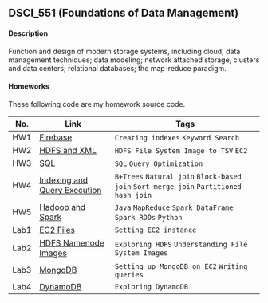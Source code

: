 ## DSCI_551 (Foundations of Data Management)

#### Description
Function and design of modern storage systems, including cloud; data management techniques; data modeling; network attached storage, clusters and data centers; relational databases; the map-reduce paradigm.


#### Homeworks
These following code are my homework source code.

|No.|    Link    | Tags | 
|---|------------|------|
|HW1|[Firebase](https://github.com/Shruti8196/Database_Management_Systems/blob/master/Homework1)|`Creating indexes` `Keyword Search`|
|HW2|[HDFS and XML](https://github.com/Shruti8196/Database_Management_Systems/blob/master/Homework2)|`HDFS File System Image to TSV` `EC2`|
|HW3|[SQL](https://github.com/Shruti8196/Database_Management_Systems/blob/master/Homework3)|`SQL` `Query Optimization`|
|HW4|[Indexing and Query Execution](https://github.com/Shruti8196/Database_Management_Systems/blob/master/Homework4)|`B+Trees` `Natural join` `Block-based join` `Sort merge join` `Partitioned-hash join`|
|HW5|[Hadoop and Spark](https://github.com/Shruti8196/Database_Management_Systems/blob/master/Homework5)|`Java` `MapReduce` `Spark DataFrame` `Spark RDDs` `Python`|
|Lab1|[EC2 Files](https://github.com/Shruti8196/Database_Management_Systems/blob/master/Lab1)|`Setting EC2 instance`|
|Lab2|[HDFS Namenode Images](https://github.com/Shruti8196/Database_Management_Systems/blob/master/Lab2)|`Exploring HDFS` `Understanding File System Images`|
|Lab3|[MongoDB](https://github.com/Shruti8196/Database_Management_Systems/blob/master/Lab3)|`Setting up MongoDB on EC2` `Writing queries`|
|Lab4|[DynamoDB](https://github.com/Shruti8196/Database_Management_Systems/blob/master/Lab4)|`Exploring DynamoDB`|

